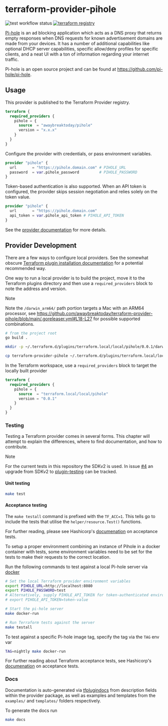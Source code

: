 # terraform-provider-pihole

![test workflow status](https://github.com/awaybreaktoday/terraform-provider-pihole/actions/workflows/test.yml/badge.svg?branch=main) [![terraform registry](https://img.shields.io/badge/terraform-registry-623CE4)](https://registry.terraform.io/providers/awaybreaktoday/pihole/latest/docs)

[Pi-hole](https://pi-hole.net/) is an ad blocking application which acts as a DNS proxy that returns empty responses when DNS requests for known advertisement domains are made from your devices. It has a number of additional capabilities like optional DHCP server capabilities, specific allow/deny profiles for specific clients, and a neat UI with a ton of information regarding your internet traffic.

Pi-hole is an open source project and can be found at https://github.com/pi-hole/pi-hole.

## Usage

This provider is published to the Terraform Provider registry.

```tf
terraform {
  required_providers {
    pihole = {
      source  = "awaybreaktoday/pihole"
      version = "x.x.x"
    }
  }
}
```

Configure the provider with credentials, or pass environment variables.

```tf
provider "pihole" {
  url       = "https://pihole.domain.com" # PIHOLE_URL
  password  = var.pihole_password         # PIHOLE_PASSWORD
}
```

Token-based authentication is also supported. When an API token is configured, the provider skips session negotiation and relies solely on the token value.

```tf
provider "pihole" {
  url       = "https://pihole.domain.com"
  api_token = var.pihole_api_token # PIHOLE_API_TOKEN
}
```

See the [provider documentation](https://registry.terraform.io/providers/awaybreaktoday/pihole/latest/docs) for more details.

## Provider Development

There are a few ways to configure local providers. See the somewhat obscure [Terraform plugin installation documentation](https://www.terraform.io/docs/cli/commands/init.html#plugin-installation) for a potential recommended way.

One way to run a local provider is to build the project, move it to the Terraform plugins directory and then use a `required_providers` block to note the address and version.

> [!NOTE]
> Note the `/darwin_arm64/` path portion targets a Mac with an ARM64 processor,
> see https://github.com/awaybreaktoday/terraform-provider-pihole/blob/main/.goreleaser.yml#L18-L27
> for possible supported combinations.

```sh
# from the project root
go build .

mkdir -p ~/.terraform.d/plugins/terraform.local/local/pihole/0.0.1/darwin_arm64/

cp terraform-provider-pihole ~/.terraform.d/plugins/terraform.local/local/pihole/0.0.1/darwin_arm64/terraform-provider-pihole_v0.0.1
```

In the Terraform workspace, use a `required_providers` block to target the locally built provider

```tf
terraform {
  required_providers {
    pihole = {
      source  = "terraform.local/local/pihole"
      version = "0.0.1"
    }
  }
}
```

### Testing

Testing a Terraform provider comes in several forms. This chapter will attempt to explain the differences, where to find documentation, and how to contribute.

> [!NOTE]
> For the current tests in this repository the SDKv2 is used. In issue [#4](https://github.com/awaybreaktoday/terraform-provider-pihole/issues/38) an upgrade from SDKv2 to [plugin-testing](https://developer.hashicorp.com/terraform/plugin/framework) can be tracked.

#### Unit testing
```sh
make test
```

#### Acceptance testing

The `make testall` command is prefixed with the `TF_ACC=1`. This tells go to include the tests that utilise the `helper/resource.Test()` functions.

For further reading, please see Hashicorp's [documenation](https://developer.hashicorp.com/terraform/plugin/sdkv2/testing/acceptance-tests) on acceptance tests.

To setup a proper environment combining an instance of Pihole in a docker container with tests, some environment variables need to be set for the tests to make their requests to the correct location.

Run the following commands to test against a local Pi-hole server via [docker](https://docs.docker.com/engine/install/)
```sh
# Set the local Terraform provider environment variables
export PIHOLE_URL=http://localhost:8080
export PIHOLE_PASSWORD=test
# Alternatively, supply PIHOLE_API_TOKEN for token-authenticated environments
# export PIHOLE_API_TOKEN=token-value

# Start the pi-hole server
make docker-run

# Run Terraform tests against the server
make testall
```

To test against a specific Pi-hole image tag, specify the tag via the `TAG` env var

```sh
TAG=nightly make docker-run
```

For further reading about Terraform acceptance tests, see Hashicorp's [documenation](https://developer.hashicorp.com/terraform/plugin/sdkv2/testing/acceptance-tests) on acceptance tests.


### Docs

Documentation is auto-generated via [tfplugindocs](https://github.com/hashicorp/terraform-plugin-docs) from description fields within the provider package, as well as examples and templates from the `examples/` and `templates/` folders respectively.

To generate the docs run

```sh
make docs
```
